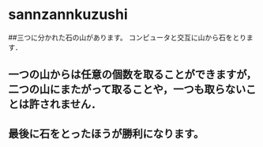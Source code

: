 # sannzannkuzushi
##三つに分かれた石の山があります。 コンピュータと交互に山から石をとります．
## 一つの山からは任意の個数を取ることができますが，二つの山にまたがって取ることや，一つも取らないことは許されません．
## 最後に石をとったほうが勝利になります。
